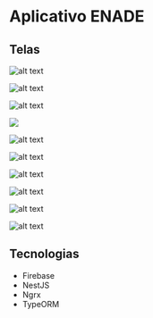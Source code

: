 # Aplicativo ENADE

## Telas

![alt text](/docs/image.png)

![alt text](/docs/image-1.png)

![alt text](/docs/image-2.png)

![](/docs/image-3.png)

![alt text](/docs/image-4.png)

![alt text](/docs/image-5.png)

![alt text](/docs/image-6.png)

![alt text](/docs/image-7.png)

![alt text](/docs/image-8.png)

![alt text](/docs/image-9.png)

## Tecnologias

- Firebase
- NestJS
- Ngrx
- TypeORM